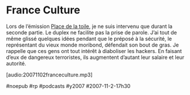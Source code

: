 # France Culture

Lors de l’émission [Place de la toile](cyberwar.md), je ne suis intervenu que durant la seconde partie. Le duplex ne facilite pas la prise de parole. J’ai tout de même glissé quelques idées pendant que le préposé à la sécurité, le représentant du vieux monde moribond, défendait son bout de gras. Je rappelle que ces gens ont tout intérêt à diaboliser les hackers. En faisant d’eux de dangereux terroristes, ils augmentent d’autant leur salaire et leur autorité.

[audio:20071102franceculture.mp3]

#noepub #rp #podcasts #y2007 #2007-11-2-17h30
